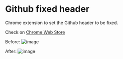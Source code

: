 # Github fixed header

Chrome extension to set the Github header to be fixed.

Check on [Chrome Web Store](https://chrome.google.com/webstore/detail/github-fixed-header/ohmhnjkfaopggbdgmcmokknoneheanal)

Before:
![image](https://user-images.githubusercontent.com/5148753/31832233-03402cd8-b5a5-11e7-9699-568927852fe8.png)

After:
![image](https://user-images.githubusercontent.com/5148753/31832254-1731632e-b5a5-11e7-8c5b-dcab9fa94f7f.png)
